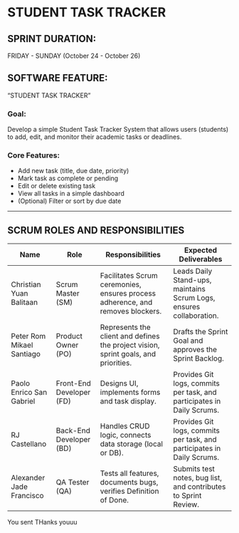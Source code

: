 # STUDENT TASK TRACKER

## SPRINT DURATION:
FRIDAY - SUNDAY (October 24 - October 26)

## SOFTWARE FEATURE:
“STUDENT TASK TRACKER”

### Goal:
Develop a simple Student Task Tracker System that allows users (students) to add, edit, and monitor their academic tasks or deadlines.

### Core Features:
- Add new task (title, due date, priority)
- Mark task as complete or pending
- Edit or delete existing task
- View all tasks in a simple dashboard
- (Optional) Filter or sort by due date

---

## SCRUM ROLES AND RESPONSIBILITIES

| Name | Role | Responsibilities | Expected Deliverables |
|------|------|------------------|------------------------|
| Christian Yuan Balitaan | Scrum Master (SM) | Facilitates Scrum ceremonies, ensures process adherence, and removes blockers. | Leads Daily Stand-ups, maintains Scrum Logs, ensures collaboration. |
| Peter Rom Mikael Santiago | Product Owner (PO) | Represents the client and defines the project vision, sprint goals, and priorities. | Drafts the Sprint Goal and approves the Sprint Backlog. |
| Paolo Enrico San Gabriel | Front-End Developer (FD) | Designs UI, implements forms and task display. | Provides Git logs, commits per task, and participates in Daily Scrums. |
| RJ Castellano | Back-End Developer (BD) | Handles CRUD logic, connects data storage (local or DB). | Provides Git logs, commits per task, and participates in Daily Scrums. |
| Alexander Jade Francisco | QA Tester (QA) | Tests all features, documents bugs, verifies Definition of Done. | Submits test notes, bug list, and contributes to Sprint Review. |
You sent
THanks youuu

